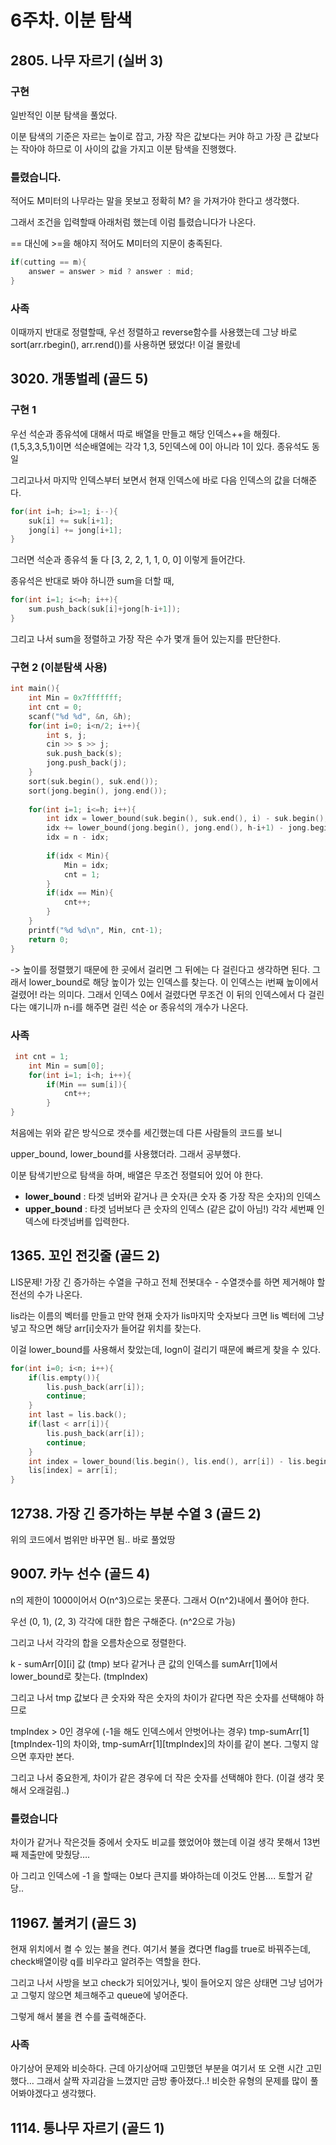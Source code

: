# 6주차. 이분 탐색
## 2805. 나무 자르기 (실버 3)
### 구현
일반적인 이분 탐색을 풀었다.

이분 탐색의 기준은 자르는 높이로 잡고, 가장 작은 값보다는 커야 하고 가장 큰 값보다는 작아야 하므로 이 사이의 값을 가지고 이분 탐색을 진행했다.


### 틀렸습니다.
적어도 M미터의 나무라는 말을 못보고 정확히 M? 을 가져가야 한다고 생각했다.

그래서 조건을 입력할때 아래처럼 했는데 이럼 틀렸습니다가 나온다. 

== 대신에 >=을 해야지 적어도 M미터의 지문이 충족된다.
```cpp
if(cutting == m){
    answer = answer > mid ? answer : mid;
}    
```

### 사족
이때까지 반대로 정렬할때, 우선 정렬하고 reverse함수를 사용했는데 그냥 바로 sort(arr.rbegin(), arr.rend())를 사용하면 됐었다! 이걸 몰랐네


## 3020. 개똥벌레 (골드 5)
### 구현 1
우선 석순과 종유석에 대해서 따로 배열을 만들고 해당 인덱스++을 해줬다. (1,5,3,3,5,1)이면 석순배열에는 각각 1,3, 5인덱스에 0이 아니라 1이 있다. 종유석도 동일

그리고나서 마지막 인덱스부터 보면서 현재 인덱스에 바로 다음 인덱스의 값을 더해준다.
```cpp
for(int i=h; i>=1; i--){
    suk[i] += suk[i+1];
    jong[i] += jong[i+1];
}
```
그러면 석순과 종유석 둘 다 [3, 2, 2, 1, 1, 0, 0] 이렇게 들어간다.

종유석은 반대로 봐야 하니깐 sum을 더할 때, 
```cpp
for(int i=1; i<=h; i++){
    sum.push_back(suk[i]+jong[h-i+1]);
}
```
그리고 나서 sum을 정렬하고 가장 작은 수가 몇개 들어 있는지를 판단한다.


### 구현 2 (이분탐색 사용)

```cpp
int main(){
    int Min = 0x7fffffff;
    int cnt = 0;
    scanf("%d %d", &n, &h);
    for(int i=0; i<n/2; i++){
        int s, j;
        cin >> s >> j;
        suk.push_back(s);
        jong.push_back(j);
    }
    sort(suk.begin(), suk.end());
    sort(jong.begin(), jong.end());
    
    for(int i=1; i<=h; i++){
        int idx = lower_bound(suk.begin(), suk.end(), i) - suk.begin();
        idx += lower_bound(jong.begin(), jong.end(), h-i+1) - jong.begin();
        idx = n - idx;
        
        if(idx < Min){
            Min = idx;
            cnt = 1;
        }
        if(idx == Min){
            cnt++;
        }
    }
    printf("%d %d\n", Min, cnt-1);
    return 0;
}
```
-> 높이를 정렬했기 때문에 한 곳에서 걸리면 그 뒤에는 다 걸린다고 생각하면 된다.
그래서 lower_bound로 해당 높이가 있는 인덱스를 찾는다. 이 인덱스는 i번째 높이에서 걸렸어! 라는 의미다. 그래서 인덱스 0에서 걸렸다면 무조건 이 뒤의 인덱스에서 다 걸린다는 얘기니까 n-i를 해주면 걸린 석순 or 종유석의 개수가 나온다.


### 사족
```cpp
 int cnt = 1;
    int Min = sum[0];
    for(int i=1; i<h; i++){
        if(Min == sum[i]){
            cnt++;
        }
}
```
처음에는 위와 같은 방식으로 갯수를 세긴했는데 다른 사람들의 코드를 보니 

upper_bound, lower_bound를 사용했더라. 그래서 공부했다.

이분 탐색기반으로 탐색을 하며, 배열은 무조건 정렬되어 있어 야 한다.


* **lower_bound** : 타겟 넘버와 같거나 큰 숫자(큰 숫자 중 가장 작은 숫자)의 인덱스 
* **upper_bound** : 타겟 넘버보다 큰 숫자의 인덱스 (같은 값이 아님!)
각각 세번째 인덱스에 타겟넘버를 입력한다.


## 1365. 꼬인 전깃줄 (골드 2)
LIS문제! 가장 긴 증가하는 수열을 구하고 전체 전봇대수 - 수열갯수를 하면 제거해야 할 전선의 수가 나온다.

lis라는 이름의 벡터를 만들고 만약 현재 숫자가 lis마지막 숫자보다 크면 lis 벡터에 그냥 넣고 작으면 해당 arr[i]숫자가 들어갈 위치를 찾는다.

이걸 lower_bound를 사용해서 찾았는데, logn이 걸리기 때문에 빠르게 찾을 수 있다.

```cpp
for(int i=0; i<n; i++){
    if(lis.empty()){
        lis.push_back(arr[i]);
        continue;
    }
    int last = lis.back();
    if(last < arr[i]){
        lis.push_back(arr[i]);
        continue;
    }
    int index = lower_bound(lis.begin(), lis.end(), arr[i]) - lis.begin();
    lis[index] = arr[i];
}
```


## 12738. 가장 긴 증가하는 부분 수열 3 (골드 2)
위의 코드에서 범위만 바꾸면 됨.. 바로 풀었땅


## 9007. 카누 선수 (골드 4)
n의 제한이 1000이어서 O(n^3)으로는 못푼다. 그래서 O(n^2)내에서 풀어야 한다.

우선 (0, 1), (2, 3) 각각에 대한 합은 구해준다. (n^2으로 가능)

그리고 나서 각각의 합을 오름차순으로 정렬한다.

k - sumArr[0][i] 값 (tmp) 보다 같거나 큰 값의 인덱스를 sumArr[1]에서 lower_bound로 찾는다. (tmpIndex)

그리고 나서 tmp 값보다 큰 숫자와 작은 숫자의 차이가 같다면 작은 숫자를 선택해야 하므로 

tmpIndex > 0인 경우에 (-1을 해도 인덱스에서 안벗어나는 경우) tmp-sumArr[1][tmpIndex-1]의 차이와, tmp-sumArr[1][tmpIndex]의 차이를 같이 본다. 그렇지 않으면 후자만 본다.

그리고 나서 중요한게, 차이가 같은 경우에 더 작은 숫자를 선택해야 한다. (이걸 생각 못해서 오래걸림..)


### 틀렸습니다
차이가 같거나 작은것들 중에서 숫자도 비교를 했었어야 했는데 이걸 생각 못해서 13번째 제출만에 맞췄당….

아 그리고 인덱스에 -1 을 할때는 0보다 큰지를 봐야하는데 이것도 안봄…. 토할거 같당.. 


## 11967. 불켜기 (골드 3)
현재 위치에서 켤 수 있는 불을 켠다. 여기서 불을 켰다면 flag를 true로 바꿔주는데, check배열이랑 q를 비우라고 알려주는 역할을 한다.

그리고 나서 사방을 보고 check가 되어있거나, 빛이 들어오지 않은 상태면 그냥 넘어가고 그렇지 않으면 체크해주고 queue에 넣어준다.

그렇게 해서 불을 켠 수를 출력해준다.

### 사족
아기상어 문제와 비슷하다. 근데 아기상어때 고민했던 부분을 여기서 또 오랜 시간 고민했다… 그래서 살짝 자괴감을 느꼈지만 금방 좋아졌다..! 비슷한 유형의 문제를 많이 풀어봐야겠다고 생각했다.

## 1114. 통나무 자르기 (골드 1)























